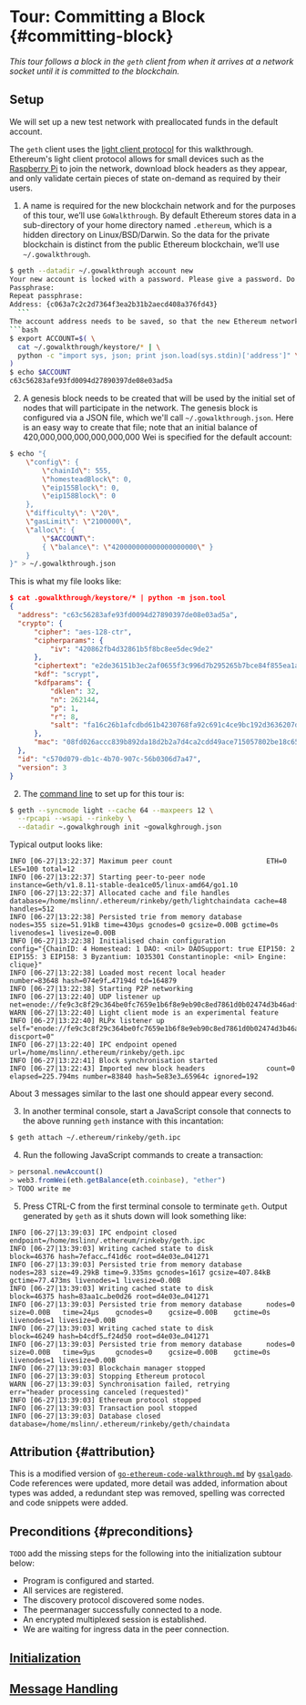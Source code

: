 # Tour: Committing a Block {#committing-block}

_This tour follows a block in the `geth` client from when it arrives at a network socket until it is committed to the blockchain._

## Setup

We will set up a new test network with preallocated funds in the default account.

The `geth` client uses the [light client protocol](https://github.com/ethereum/wiki/wiki/Light-client-protocol) for this walkthrough. Ethereum&apos;s light client protocol allows for small devices such as the [Raspberry Pi](https://www.rs-online.com/designspark/exploring-ethereum-with-raspberry-pi-part-1-getting-started) to join the network, download block headers as they appear, and only validate certain pieces of state on-demand as required by their users.

1. A name is required for the new blockchain network and for the purposes of this tour, we’ll use `GoWalkthrough`. By default Ethereum stores data in a sub-directory of your home directory named `.ethereum`, which is a hidden directory on Linux/BSD/Darwin. So the data for the private blockchain is distinct from the public Ethereum blockchain, we’ll use `~/.gowalkthrough`.
  ```bash
  $ geth --datadir ~/.gowalkthrough account new
  Your new account is locked with a password. Please give a password. Do not forget this password.
  Passphrase:
  Repeat passphrase:
  Address: {c063a7c2c2d7364f3ea2b31b2aecd408a376fd43}
    ```
  The account address needs to be saved, so that the new Ethereum network can be initialized with preallocated funds. Here is a bash script that saves the address in an environment variable called `ACCOUNT`:
  ```bash
  $ export ACCOUNT=$( \
    cat ~/.gowalkthrough/keystore/* | \
    python -c "import sys, json; print json.load(sys.stdin)['address']" \
  )
  $ echo $ACCOUNT
c63c56283afe93fd0094d27890397de08e03ad5a
   ```

2. A genesis block needs to be created that will be used by the initial set of nodes that will participate in the network. The genesis block is configured via a JSON file, which we'll call `~/.gowalkthrough.json`. Here is an easy way to create that file; note that an initial balance of 420,000,000,000,000,000,000 Wei is specified for the default account:
  ```bash
  $ echo "{
      \"config\": {
          \"chainId\": 555,
          \"homesteadBlock\": 0,
          \"eip155Block\": 0,
          \"eip158Block\": 0
      },
      \"difficulty\": \"20\",
      \"gasLimit\": \"2100000\",
      \"alloc\": {
          \"$ACCOUNT\":
          { \"balance\": \"420000000000000000000\" }
      }
  }" > ~/.gowalkthrough.json
  ```
  This is what my file looks like:
  ```json
  $ cat .gowalkthrough/keystore/* | python -m json.tool
{
    "address": "c63c56283afe93fd0094d27890397de08e03ad5a",
    "crypto": {
        "cipher": "aes-128-ctr",
        "cipherparams": {
            "iv": "420862fb4d32861b5f8bc8ee5dec9de2"
        },
        "ciphertext": "e2de36151b3ec2af0655f3c996d7b295265b7bce84f855ea1a22a85a30ba011c",
        "kdf": "scrypt",
        "kdfparams": {
            "dklen": 32,
            "n": 262144,
            "p": 1,
            "r": 8,
            "salt": "fa16c26b1afcdbd61b4230768fa92c691c4ce9bc192d3636207d6f59ec34d625"
        },
        "mac": "08fd026accc839b892da18d2b2a7d4ca2cdd49ace715057802be18c65ca7cd1f"
    },
    "id": "c570d079-db1c-4b70-907c-56b0306d7a47",
    "version": 3
}
  ```

2. The [command line](https://github.com/ethereum/go-ethereum/wiki/Command-Line-Options) to set up for this tour is:

  ```bash
  $ geth --syncmode light --cache 64 --maxpeers 12 \
    --rpcapi --wsapi --rinkeby \
    --datadir ~.gowalkghrough init ~gowalkghrough.json
  ```
  
  Typical output looks like:
  ```
  INFO [06-27|13:22:37] Maximum peer count                       ETH=0 LES=100 total=12
  INFO [06-27|13:22:37] Starting peer-to-peer node               instance=Geth/v1.8.11-stable-dea1ce05/linux-amd64/go1.10
  INFO [06-27|13:22:37] Allocated cache and file handles         database=/home/mslinn/.ethereum/rinkeby/geth/lightchaindata cache=48 handles=512
  INFO [06-27|13:22:38] Persisted trie from memory database      nodes=355 size=51.91kB time=430µs gcnodes=0 gcsize=0.00B gctime=0s livenodes=1 livesize=0.00B
  INFO [06-27|13:22:38] Initialised chain configuration          config="{ChainID: 4 Homestead: 1 DAO: <nil> DAOSupport: true EIP150: 2 EIP155: 3 EIP158: 3 Byzantium: 1035301 Constantinople: <nil> Engine: clique}"
  INFO [06-27|13:22:38] Loaded most recent local header          number=83648 hash=074e9f…47194d td=164879
  INFO [06-27|13:22:38] Starting P2P networking
  INFO [06-27|13:22:40] UDP listener up                          net=enode://fe9c3c8f29c364be0fc7659e1b6f8e9eb90c8ed7861d0b02474d3b46adff1581cc6f4be61a8769da087449358c24a2642cebd3a6797ce49bdeeca087ceea836c@[::]:30303
  WARN [06-27|13:22:40] Light client mode is an experimental feature
  INFO [06-27|13:22:40] RLPx listener up                         self="enode://fe9c3c8f29c364be0fc7659e1b6f8e9eb90c8ed7861d0b02474d3b46adff1581cc6f4be61a8769da087449358c24a2642cebd3a6797ce49bdeeca087ceea836c@[::]:30303?discport=0"
  INFO [06-27|13:22:40] IPC endpoint opened                      url=/home/mslinn/.ethereum/rinkeby/geth.ipc
  INFO [06-27|13:22:41] Block synchronisation started
  INFO [06-27|13:22:43] Imported new block headers               count=0 elapsed=225.794ms number=83840 hash=5e83e3…65964c ignored=192
  ```
  
  About 3 messages similar to the last one should appear every second.
  
3. In another terminal console, start a JavaScript console that connects to the above running `geth` instance with this incantation:
  
  ```bash
  $ geth attach ~/.ethereum/rinkeby/geth.ipc
  ```

4. Run the following JavaScript commands to create a transaction:
```javascript
> personal.newAccount()
> web3.fromWei(eth.getBalance(eth.coinbase), "ether")
> TODO write me
```
  
5. Press CTRL-C from the first terminal console to terminate `geth`. Output generated by `geth` as it shuts down will look something like:
  ```
  INFO [06-27|13:39:03] IPC endpoint closed                      endpoint=/home/mslinn/.ethereum/rinkeby/geth.ipc
  INFO [06-27|13:39:03] Writing cached state to disk             block=46376 hash=7efacc…f41d6c root=d4e03e…041271
  INFO [06-27|13:39:03] Persisted trie from memory database      nodes=283 size=49.29kB time=9.335ms gcnodes=1617 gcsize=407.84kB gctime=77.473ms livenodes=1 livesize=0.00B
  INFO [06-27|13:39:03] Writing cached state to disk             block=46375 hash=83aa1c…be0d26 root=d4e03e…041271
  INFO [06-27|13:39:03] Persisted trie from memory database      nodes=0   size=0.00B   time=24µs    gcnodes=0    gcsize=0.00B    gctime=0s       livenodes=1 livesize=0.00B
  INFO [06-27|13:39:03] Writing cached state to disk             block=46249 hash=b4cdf5…f24d50 root=d4e03e…041271
  INFO [06-27|13:39:03] Persisted trie from memory database      nodes=0   size=0.00B   time=9µs     gcnodes=0    gcsize=0.00B    gctime=0s       livenodes=1 livesize=0.00B
  INFO [06-27|13:39:03] Blockchain manager stopped
  INFO [06-27|13:39:03] Stopping Ethereum protocol
  WARN [06-27|13:39:03] Synchronisation failed, retrying         err="header processing canceled (requested)"
  INFO [06-27|13:39:03] Ethereum protocol stopped
  INFO [06-27|13:39:03] Transaction pool stopped
  INFO [06-27|13:39:03] Database closed                          database=/home/mslinn/.ethereum/rinkeby/geth/chaindata
  ```
  
## Attribution {#attribution}
This is a modified version of [`go-ethereum-code-walkthrough.md`](https://gist.github.com/gsalgado/16a67aa51207f87e259a7007a2e8d274) by [`gsalgado`](https://github.com/gsalgado). Code references were updated, more detail was added, information about types was added, a redundant step was removed, spelling was corrected and code snippets were added.

## Preconditions {#preconditions}
`TODO` add the missing steps for the following into the initialization subtour below:
* Program is configured and started.
* All services are registered.
* The discovery protocol discovered some nodes.
* The peermanager successfully connected to a node.
* An encrypted multiplexed session is established.
* We are waiting for ingress data in the peer connection.

## [Initialization](initialization.md#initialization)

## [Message Handling](handling.md#handling)

